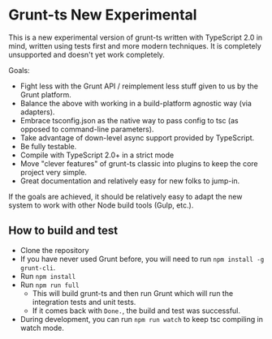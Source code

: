 Grunt-ts New Experimental
=========================

This is a new experimental version of grunt-ts written with TypeScript 2.0 in mind, written using tests first and more modern techniques.  It is completely unsupported and doesn't yet work completely.

Goals:
  * Fight less with the Grunt API / reimplement less stuff given to us by the Grunt platform.
  * Balance the above with working in a build-platform agnostic way (via adapters).
  * Embrace tsconfig.json as the native way to pass config to tsc (as opposed to command-line parameters).
  * Take advantage of down-level async support provided by TypeScript.
  * Be fully testable.
  * Compile with TypeScript 2.0+ in a strict mode
  * Move "clever features" of grunt-ts classic into plugins to keep the core project very simple.
  * Great documentation and relatively easy for new folks to jump-in.

If the goals are achieved, it should be relatively easy to adapt the new system to work with other Node build tools (Gulp, etc.).


## How to build and test

  * Clone the repository
  * If you have never used Grunt before, you will need to run `npm install -g grunt-cli`.
  * Run `npm install`
  * Run `npm run full`
    * This will build grunt-ts and then run Grunt which will run the integration tests and unit tests.
    * If it comes back with `Done.`, the build and test was successful.
  * During development, you can run `npm run watch` to keep tsc compiling in watch mode.